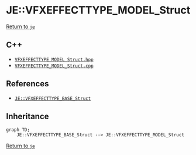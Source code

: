 # JE::VFXEFFECTTYPE_MODEL_Struct

[Return to `je`](/docs/je.md)

## C++

- [`VFXEFFECTTYPE_MODEL_Struct.hpp`](/src/je/VFXEFFECTTYPE_MODEL_Struct.hpp)
- [`VFXEFFECTTYPE_MODEL_Struct.cpp`](/src/je/VFXEFFECTTYPE_MODEL_Struct.cpp)

## References

- [`JE::VFXEFFECTTYPE_BASE_Struct`](/docs/je/VFXEFFECTTYPE_BASE_Struct.md)

## Inheritance

```mermaid
graph TD;
    JE::VFXEFFECTTYPE_BASE_Struct --> JE::VFXEFFECTTYPE_MODEL_Struct
```

[Return to `je`](/docs/je.md)